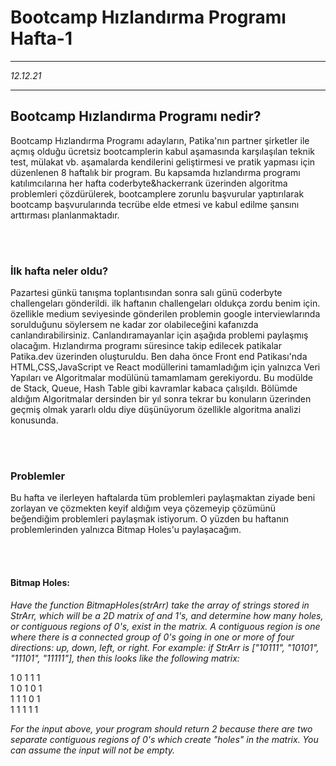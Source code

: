 # Bootcamp Hızlandırma Programı Hafta-1


***

*12.12.21*

***


## Bootcamp Hızlandırma Programı nedir?

Bootcamp Hızlandırma Programı adayların, Patika'nın partner şirketler ile açmış olduğu ücretsiz bootcamplerin kabul aşamasında karşılaşılan teknik test, mülakat vb. aşamalarda kendilerini geliştirmesi ve pratik yapması için düzenlenen 8 haftalık bir program. Bu kapsamda hızlandırma programı katılımcılarına her hafta coderbyte&hackerrank üzerinden algoritma problemleri çözdürülerek, bootcamplere zorunlu başvurular yaptırılarak bootcamp başvurularında tecrübe elde etmesi ve kabul edilme şansını arttırması planlanmaktadır.

<br />
<br />

### İlk hafta neler oldu?
Pazartesi günkü tanışma toplantısından sonra salı günü coderbyte challengeları gönderildi. ilk haftanın challengeları oldukça zordu benim için. özellikle medium seviyesinde gönderilen problemin google interviewlarında sorulduğunu söylersem ne kadar zor olabileceğini kafanızda canlandırabilirsiniz. Canlandıramayanlar için aşağıda problemi paylaşmış olacağım.
Hızlandırma programı süresince takip edilecek patikalar Patika.dev üzerinden oluşturuldu. Ben daha önce Front end Patikası'nda HTML,CSS,JavaScript ve React modüllerini tamamladığım için yalnızca Veri Yapıları ve Algoritmalar modülünü tamamlamam gerekiyordu. Bu modülde de Stack, Queue, Hash Table gibi kavramlar kabaca çalışıldı. Bölümde aldığım Algoritmalar dersinden bir yıl sonra tekrar bu konuların üzerinden geçmiş olmak yararlı oldu diye düşünüyorum özellikle algoritma analizi konusunda.

<br />
<br />

### Problemler
Bu hafta ve ilerleyen haftalarda tüm problemleri paylaşmaktan ziyade beni zorlayan ve çözmekten keyif aldığım veya çözemeyip çözümünü beğendiğim problemleri paylaşmak istiyorum. O yüzden bu haftanın problemlerinden yalnızca Bitmap Holes'u paylaşacağım.

<br />
<br />

#### Bitmap Holes:

*Have the function BitmapHoles(strArr) take the array of strings stored in StrArr, which will be a 2D matrix of and 1's, and determine how many holes, or contiguous regions of 0's, exist in the matrix. A contiguous region is one where there is a connected group of 0's going in one or more of four directions: up, down, left, or right. For example: if StrArr is ["10111", "10101", "11101", "11111"], then this looks like the following matrix:*

1 0 1 1 1 <br />
1 0 1 0 1 <br />
1 1 1 0 1 <br />
1 1 1 1 1

*For the input above, your program should return 2 because there are two separate contiguous regions of 0's which create "holes" in the matrix. You can assume the input will not be empty.*